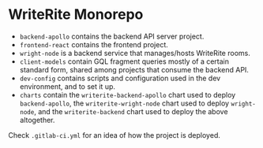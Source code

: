 # WriteRite Monorepo

* `backend-apollo` contains the backend API server project.
* `frontend-react` contains the frontend project.
* `wright-node` is a backend service that manages/hosts WriteRite rooms.
* `client-models` contain GQL fragment queries mostly of a certain
  standard form, shared among projects that consume the backend API.
* `dev-config` contains scripts and configuration used in the dev
  environment, and to set it up.
* `charts` contain the `writerite-backend-apollo` chart used to deploy
  `backend-apollo`, the `writerite-wright-node` chart used to deploy
  `wright-node`, and the `writerite-backend` chart used to deploy
  the above altogether.

Check `.gitlab-ci.yml` for an idea of how the project is deployed.